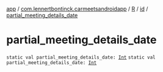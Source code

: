 [app](../../../index.md) / [com.lennertbontinck.carmeetsandroidapp](../../index.md) / [R](../index.md) / [id](index.md) / [partial_meeting_details_date](./partial_meeting_details_date.md)

# partial_meeting_details_date

`static val partial_meeting_details_date: `[`Int`](https://kotlinlang.org/api/latest/jvm/stdlib/kotlin/-int/index.html)
`static val partial_meeting_details_date: `[`Int`](https://kotlinlang.org/api/latest/jvm/stdlib/kotlin/-int/index.html)